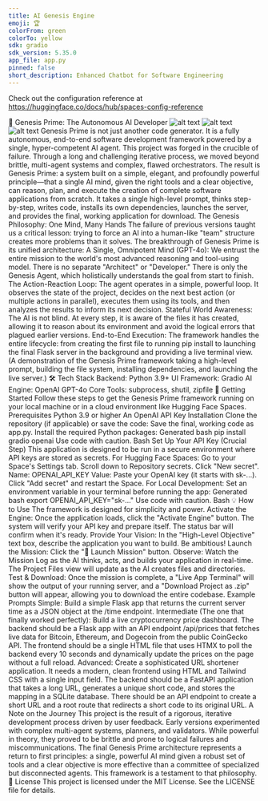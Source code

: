 ```yaml
---
title: AI Genesis Engine
emoji: 🏆
colorFrom: green
colorTo: yellow
sdk: gradio
sdk_version: 5.35.0
app_file: app.py
pinned: false
short_description: Enhanced Chatbot for Software Engineering
---
```


Check out the configuration reference at https://huggingface.co/docs/hub/spaces-config-reference



🧬 Genesis Prime: The Autonomous AI Developer
![alt text](https://img.shields.io/badge/build-stable-green)
![alt text](https://img.shields.io/badge/License-MIT-yellow.svg)
![alt text](https://img.shields.io/badge/python-3.9+-blue.svg)
Genesis Prime is not just another code generator. It is a fully autonomous, end-to-end software development framework powered by a single, hyper-competent AI agent.
This project was forged in the crucible of failure. Through a long and challenging iterative process, we moved beyond brittle, multi-agent systems and complex, flawed orchestrators. The result is Genesis Prime: a system built on a simple, elegant, and profoundly powerful principle—that a single AI mind, given the right tools and a clear objective, can reason, plan, and execute the creation of complete software applications from scratch.
It takes a single high-level prompt, thinks step-by-step, writes code, installs its own dependencies, launches the server, and provides the final, working application for download.
The Genesis Philosophy: One Mind, Many Hands
The failure of previous versions taught us a critical lesson: trying to force an AI into a human-like "team" structure creates more problems than it solves. The breakthrough of Genesis Prime is its unified architecture:
A Single, Omnipotent Mind (GPT-4o): We entrust the entire mission to the world's most advanced reasoning and tool-using model. There is no separate "Architect" or "Developer." There is only the Genesis Agent, which holistically understands the goal from start to finish.
The Action-Reaction Loop: The agent operates in a simple, powerful loop. It observes the state of the project, decides on the next best action (or multiple actions in parallel), executes them using its tools, and then analyzes the results to inform its next decision.
Stateful World Awareness: The AI is not blind. At every step, it is aware of the files it has created, allowing it to reason about its environment and avoid the logical errors that plagued earlier versions.
End-to-End Execution: The framework handles the entire lifecycle: from creating the first file to running pip install to launching the final Flask server in the background and providing a live terminal view.
(A demonstration of the Genesis Prime framework taking a high-level prompt, building the file system, installing dependencies, and launching the live server.)
🛠️ Tech Stack
Backend: Python 3.9+
UI Framework: Gradio
AI Engine: OpenAI GPT-4o
Core Tools: subprocess, shutil, zipfile
🚀 Getting Started
Follow these steps to get the Genesis Prime framework running on your local machine or in a cloud environment like Hugging Face Spaces.
Prerequisites
Python 3.9 or higher
An OpenAI API Key
Installation
Clone the repository (if applicable) or save the code:
Save the final, working code as app.py.
Install the required Python packages:
Generated bash
pip install gradio openai
Use code with caution.
Bash
Set Up Your API Key (Crucial Step)
This application is designed to be run in a secure environment where API keys are stored as secrets.
For Hugging Face Spaces:
Go to your Space's Settings tab.
Scroll down to Repository secrets.
Click "New secret".
Name: OPENAI_API_KEY
Value: Paste your OpenAI key (it starts with sk-...).
Click "Add secret" and restart the Space.
For Local Development:
Set an environment variable in your terminal before running the app:
Generated bash
export OPENAI_API_KEY="sk-..."
Use code with caution.
Bash
💡 How to Use
The framework is designed for simplicity and power.
Activate the Engine: Once the application loads, click the "Activate Engine" button. The system will verify your API key and prepare itself. The status bar will confirm when it's ready.
Provide Your Vision: In the "High-Level Objective" text box, describe the application you want to build. Be ambitious!
Launch the Mission: Click the "🚀 Launch Mission" button.
Observe: Watch the Mission Log as the AI thinks, acts, and builds your application in real-time. The Project Files view will update as the AI creates files and directories.
Test & Download: Once the mission is complete, a "Live App Terminal" will show the output of your running server, and a "Download Project as .zip" button will appear, allowing you to download the entire codebase.
Example Prompts
Simple:
Build a simple Flask app that returns the current server time as a JSON object at the /time endpoint.
Intermediate (The one that finally worked perfectly):
Build a live cryptocurrency price dashboard. The backend should be a Flask app with an API endpoint /api/prices that fetches live data for Bitcoin, Ethereum, and Dogecoin from the public CoinGecko API. The frontend should be a single HTML file that uses HTMX to poll the backend every 10 seconds and dynamically update the prices on the page without a full reload.
Advanced:
Create a sophisticated URL shortener application. It needs a modern, clean frontend using HTML and Tailwind CSS with a single input field. The backend should be a FastAPI application that takes a long URL, generates a unique short code, and stores the mapping in a SQLite database. There should be an API endpoint to create a short URL and a root route that redirects a short code to its original URL.
A Note on the Journey
This project is the result of a rigorous, iterative development process driven by user feedback. Early versions experimented with complex multi-agent systems, planners, and validators. While powerful in theory, they proved to be brittle and prone to logical failures and miscommunications.
The final Genesis Prime architecture represents a return to first principles: a single, powerful AI mind given a robust set of tools and a clear objective is more effective than a committee of specialized but disconnected agents. This framework is a testament to that philosophy.
📄 License
This project is licensed under the MIT License. See the LICENSE file for details.